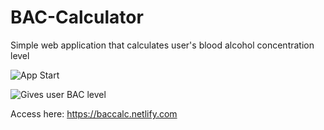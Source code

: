 # BAC-Calculator
Simple web application that calculates user's blood alcohol concentration level

![App Start](https://i.ibb.co/tD686kV/bac-calc-intro.png)

![Gives user BAC level](https://i.ibb.co/JrMTF2C/bac-calc-bac.png)

Access here: https://baccalc.netlify.com
